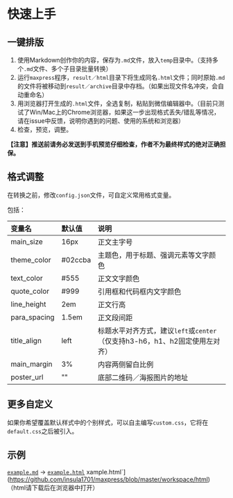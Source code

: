 # 快速上手

## 一键排版

1. 使用Markdown创作你的内容，保存为`.md`文件，放入`temp`目录中。（支持多个`.md`文件、多个子目录批量转换）
2. 运行`maxpress`程序，`result／html`目录下将生成同名`.html`文件；同时原始`.md`的文件将被移动到`result／archive`目录中存档。（如果出现文件名冲突，会自动重命名）
3. 用浏览器打开生成的`.html`文件，全选复制，粘贴到微信编辑器中。（目前只测试了Win/Mac上的Chrome浏览器，如果这一步出现格式丢失/错乱等情况，请在issue中反馈，说明你遇到的问题、使用的系统和浏览器）
4. 检查，预览，调整。

**【注意】推送前请务必发送到手机预览仔细检查，作者不为最终样式的绝对正确担保。**

## 格式调整

在转换之前，修改`config.json`文件，可自定义常用格式变量。

包括：

| 变量名 | 默认值 | 说明 |
| :----- | :----- | :---- |
|main_size     |16px   |正文主字号|
|theme_color   |#02ccba|主题色，用于标题、强调元素等文字颜色|
|text_color    |#555   |正文文字颜色|
|quote_color   |#999   |引用框和代码框内文字颜色|
|line_height   |2em    |正文行高|
|para_spacing  |1.5em  |正文段间距|
|title_align   |left   |标题水平对齐方式，建议`left`或`center`（仅支持h3-h6，h1、h2固定使用左对齐）|
|main_margin   |3%     |内容两侧留白比例|
|poster_url    |""     |底部二维码／海报图片的地址|

## 更多自定义

如果你希望覆盖默认样式中的个别样式，可以自主编写`custom.css`，它将在`default.css`之后被引入。

## 示例

[`example.md`](https://github.com/insula1701/maxpress/blob/master/temp/example.md) ->
 [`example.html`](https://github.com/insula1701/maxpress/blob/master/temp/example.html)
xample.html`](https://github.com/insula1701/maxpress/blob/master/workspace/html) （html请下载后在浏览器中打开）